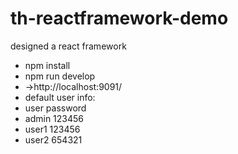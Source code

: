 # th-reactframework-demo
designed a react framework

- npm install
- npm run develop
- ->http://localhost:9091/
- default user info:
- user    password
- admin   123456
- user1   123456
- user2   654321
